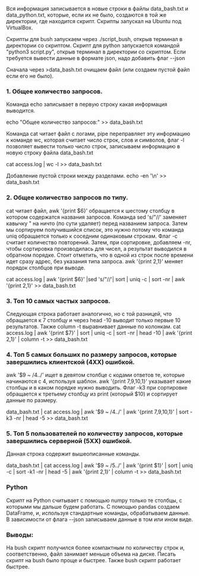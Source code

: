 Вся информация записывается в новые строки в файлы data_bash.txt и data_python.txt, которые,
если их не было, создаются в той же директории, где находится скрипт.
Скрипты запускал на Ubuntu под VirtualBox.

Скрипты для bush запускаем через ./script_bush, открыв терминал в директории со скриптом.
Скрипт для python запускается командой "python3 script.py", открыв терминал в директории со скриптом.
Если требуется вывести данные в формате json, надо добавить флаг --json

Сначала через >data_bash.txt очищаем файл (или создаем пустой файл если его не было).

### 1. Общее количество запросов.

Команда echo записывает в первую строку какая информация выводится.

echo "Общее количество запросов:" >> data_bash.txt

Команда cat читает файл с логами, pipe переправляет эту информацию к команде wc, которая считает число строк, слов и символов,
флаг -l позволяет вывести только число строк, записываем информацию в новую строку файла data_bash.txt

cat access.log | wc -l >> data_bash.txt

Добавление пустой строки между разделами.
echo -en '\n' >> data_bash.txt

### 2. Общее количество запросов по типу.

cat читает файл, awk '{print $6}' обращается к шестому столбцу в котором содержатся названия запросов.
Команда sed 's/"//' заменяет кавычку " на ничто (по сути удаляет) перед названием запроса.
Затем мы сортируем получившийся список, это нужно потому что команда uniq обращается только к соседним одинаковым строкам.
Флаг -c считает количество повторений.
Затем, при сортировке, добавляем -nr, чтобы сортировка производилась для чисел, а результат выводился в обратном порядке.
Стоит отметить, что в одной из строк после времени идет сразу адрес, без указания типа запроса.
awk '{print $2,$1}' меняет порядок столбцов при выводе.

cat access.log | awk '{print $6}' |sed 's/"//'| sort | uniq -c | sort -nr | awk '{print $2,$1}' >> data_bash.txt

### 3. Топ 10 самых частых запросов.

Следующая строка работает аналогично, но с той разницей, что обращается к 7 столбцу и через head -10 выводит только первые 10 результатов.
Также column -t выравнивает данные по колонкам.
cat access.log | awk '{print $7}' | sort | uniq -c | sort -nr | head -10 | awk '{print $2,$1}' | column -t  >> data_bash.txt

### 4. Топ 5 самых больших по размеру запросов, которые завершились клиентской (4ХХ) ошибкой.

awk '$9 ~ /4../' ищет в девятом столбце с кодами ответов те, которые начинаются с 4, используя шаблон.
awk '{print $7,$9,$10,$1}' указывает какие столбцы и в каком порядке нужно выводить.
Флаг -k3 при сортировке обращается к третьему столбцу из print (который $10) и сортирует данные по размеру.

data_bash.txt | cat access.log | awk '$9 ~ /4../' | awk '{print $7,$9,$10,$1}' | sort -k3 -nr | head -5 >> data_bash.txt

### 5. Топ 5 пользователей по количеству запросов, которые завершились серверной (5ХХ) ошибкой.
Данная строка содержит вышеописанные команды.

data_bash.txt | cat access.log | awk '$9 ~ /5../' | awk '{print $1}' | sort | uniq -c | sort -k1 -nr | head -5 | awk '{print $2,$1}' | column -t >> data_bash.txt

### Python
Скрипт на Python считывает с помощью numpy только те столбцы, с которыми мы дальше будем работать.
С помощью pandas создаем DataFrame, и, используя стандартные команды, обрабатываем данные.
В зависимости от флага --json записываем данные в том или ином виде.

### Выводы:
На bush скрипт получился более компактным по количеству строк и, соответственно, файл занимает меньше объема на диске.
Писать скрипт на bush было проще и быстрее.
Также bush скрипт работает быстрее.